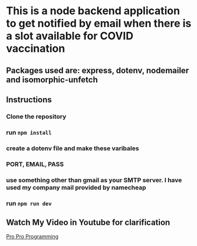# This is a node backend application to get notified by email when there is a slot available for COVID vaccination

## Packages used are: express, dotenv, nodemailer and isomorphic-unfetch

## Instructions
### Clone the repository
### run `npm install`
### create a dotenv file and make these varibales
### PORT, EMAIL, PASS
### use something other than gmail as your SMTP server. I have used my company mail provided by namecheap
### run `npm run dev`

## Watch My Video in Youtube for clarification
[Pro Pro Programming](https://www.youtube.com/channel/UC80Jvdg3fN_EL4AVQpcrM3w)